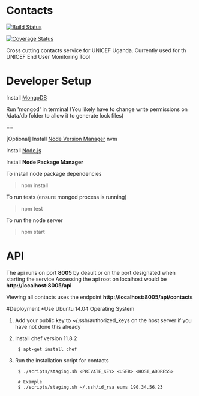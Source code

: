 Contacts
========

[![Build Status](https://snap-ci.com/unicefuganda/contacts/branch/master/build_image)](https://snap-ci.com/unicefuganda/contacts/branch/master)

[![Coverage Status](https://img.shields.io/coveralls/unicefuganda/contacts.svg)](https://coveralls.io/r/unicefuganda/contacts)

Cross cutting contacts service for UNICEF Uganda. Currently used for th UNICEF End User Monitoring Tool

# Developer Setup

  Install [MongoDB](https://www.mongodb.org/downloads#packages)
  
  Run 'mongod' in terminal (You likely have to change write permissions on /data/db folder to allow it to generate     lock files) 

==

[Optional] Install [Node Version Manager](https://github.com/creationix/nvm) nvm

Install [Node.js](https://github.com/joyent/node/wiki/Installing-Node.js-via-package-manager)

Install **Node Package Manager**

To install node package dependencies
> npm install

To run tests (ensure mongod process is running)
> npm test

To run the node server
> npm start

# API

The api runs on port **8005** by deault or on the port designated when starting the service
Accessing the api root on localhost would be **http://localhost:8005/api**

Viewing all contacts uses the endpoint **http://localhost:8005/api/contacts**


#Deployment
*Use Ubuntu 14.04 Operating System

1. Add your public key to ~/.ssh/authorized_keys on the host server if you have not done this already

2. Install chef version 11.8.2

        $ apt-get install chef

3. Run the installation script for contacts
        
        $ ./scripts/staging.sh <PRIVATE_KEY> <USER> <HOST_ADDRESS>
        
        # Example
        $ ./scripts/staging.sh ~/.ssh/id_rsa eums 190.34.56.23